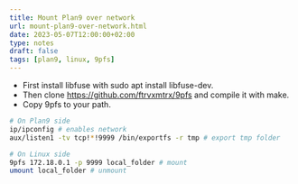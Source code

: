 ```yaml
---
title: Mount Plan9 over network
url: mount-plan9-over-network.html
date: 2023-05-07T12:00:00+02:00
type: notes
draft: false
tags: [plan9, linux, 9pfs]
---
```


- First install libfuse with sudo apt install libfuse-dev.
- Then clone https://github.com/ftrvxmtrx/9pfs and compile it with make.
- Copy 9pfs to your path.

```sh
# On Plan9 side
ip/ipconfig # enables network
aux/listen1 -tv tcp!*!9999 /bin/exportfs -r tmp # export tmp folder

# On Linux side
9pfs 172.18.0.1 -p 9999 local_folder # mount
umount local_folder # unmount
```

